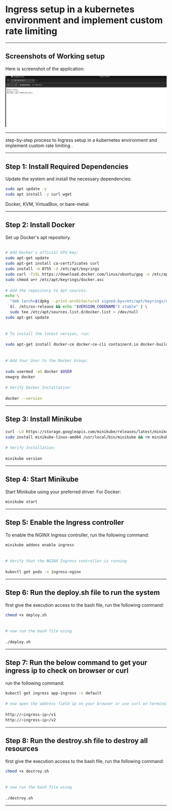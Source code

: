 # Ingress setup in a kubernetes environment and implement custom rate limiting

---
## Screenshots of Working setup

Here is  screenshot of the application:

![Application Screenshot](screenshots/app1.png?raw=true)

---

step-by-step process to Ingress setup in a kubernetes environment and implement custom rate limiting .

---

## Step 1: Install Required Dependencies

Update the system and install the necessary dependencies:

```bash
sudo apt update -y
sudo apt install -y curl wget 
```

Docker, KVM, VirtualBox, or bare-metal.

---

## Step 2: Install Docker
Set up Docker's apt repository.

```bash

# Add Docker's official GPG key:
sudo apt-get update
sudo apt-get install ca-certificates curl
sudo install -m 0755 -d /etc/apt/keyrings
sudo curl -fsSL https://download.docker.com/linux/ubuntu/gpg -o /etc/apt/keyrings/docker.asc
sudo chmod a+r /etc/apt/keyrings/docker.asc

# Add the repository to Apt sources:
echo \
  "deb [arch=$(dpkg --print-architecture) signed-by=/etc/apt/keyrings/docker.asc] https://download.docker.com/linux/ubuntu \
  $(. /etc/os-release && echo "$VERSION_CODENAME") stable" | \
  sudo tee /etc/apt/sources.list.d/docker.list > /dev/null
sudo apt-get update


# To install the latest version, run:

sudo apt-get install docker-ce docker-ce-cli containerd.io docker-buildx-plugin docker-compose-plugin


# Add Your User to the Docker Group:

sudo usermod -aG docker $USER
newgrp docker

# Verify Docker Installation:

docker --version
```
---

## Step 3: Install Minikube

```bash
curl -LO https://storage.googleapis.com/minikube/releases/latest/minikube-linux-amd64
sudo install minikube-linux-amd64 /usr/local/bin/minikube && rm minikube-linux-amd64

# Verify Installation:

minikube version
```
----

## Step 4: Start Minikube
Start Minikube using your preferred driver. For Docker:

```bash
minikube start 
```

----

## Step 5: Enable the Ingress controller

To enable the NGINX Ingress controller, run the following command:

```bash
minikube addons enable ingress


# Verify that the NGINX Ingress controller is running

kubectl get pods -n ingress-nginx
```
---

## Step 6: Run the deploy.sh file to run the system

first give the execution access to the bash file, run the following command:

```bash
chmod +x deploy.sh


# now run the bash file using

./deploy.sh
```
---

## Step 7: Run the below command to get your ingress ip to check on browser or curl

run the following command:

```bash
kubectl get ingress app-ingress -n default

# now open the address field ip on your browser or use curl on terminal

http://<ingress-ip>/v1
http://<ingress-ip>/v2
```
---

## Step 8: Run the destroy.sh file to destroy all resources

first give the execution access to the bash file, run the following command:

```bash
chmod +x destroy.sh


# now run the bash file using

./destroy.sh
```
---

